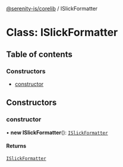 [@serenity-is/corelib](../README.md) / ISlickFormatter

# Class: ISlickFormatter

## Table of contents

### Constructors

- [constructor](ISlickFormatter.md#constructor)

## Constructors

### constructor

• **new ISlickFormatter**(): [`ISlickFormatter`](ISlickFormatter.md)

#### Returns

[`ISlickFormatter`](ISlickFormatter.md)

